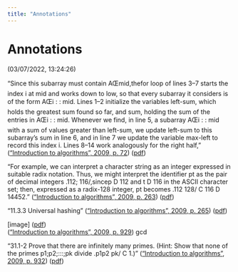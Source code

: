```yaml
---
title: "Annotations"
---
```

# Annotations  
(03/07/2022, 13:24:26)

“Since this subarray must contain AŒmid,thefor loop of lines 3–7 starts the index i at mid and works down to low, so that every subarray it considers is of the form AŒi : : mid. Lines 1–2 initialize the variables left-sum, which holds the greatest sum found so far, and sum, holding the sum of the entries in AŒi : : mid. Whenever we find, in line 5, a subarray AŒi : : mid with a sum of values greater than left-sum, we update left-sum to this subarray’s sum in line 6, and in line 7 we update the variable max-left to record this index i. Lines 8–14 work analogously for the right half,” ([“Introduction to algorithms”, 2009, p. 72](zotero://select/library/items/7E6KGQXY)) ([pdf](zotero://open-pdf/library/items/X4G75MM7?page=93&annotation=SYVBAT6S))

“For example, we can interpret a character string as an integer expressed in suitable radix notation. Thus, we might interpret the identifier pt as the pair of decimal integers .112; 116/,sincep D 112 and t D 116 in the ASCII character set; then, expressed as a radix-128 integer, pt becomes .112 128/ C 116 D 14452.” ([“Introduction to algorithms”, 2009, p. 263](zotero://select/library/items/7E6KGQXY)) ([pdf](zotero://open-pdf/library/items/X4G75MM7?page=284&annotation=8285ZSWS))

“11.3.3 Universal hashing” ([“Introduction to algorithms”, 2009, p. 265](zotero://select/library/items/7E6KGQXY)) ([pdf](zotero://open-pdf/library/items/X4G75MM7?page=286&annotation=MYXVRTMC))

\[image\] ([pdf](zotero://open-pdf/library/items/X4G75MM7?page=950&annotation=4IXV76H4))  
([“Introduction to algorithms”, 2009, p. 929](zotero://select/library/items/7E6KGQXY)) gcd

“31.1-2 Prove that there are infinitely many primes. (Hint: Show that none of the primes p1;p2;:::;pk divide .p1p2 pk/ C 1.)” ([“Introduction to algorithms”, 2009, p. 932](zotero://select/library/items/7E6KGQXY)) ([pdf](zotero://open-pdf/library/items/X4G75MM7?page=953&annotation=6S5WI7DM))
